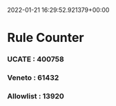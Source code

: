 2022-01-21 16:29:52.921379+00:00
# Rule Counter 
 ### UCATE : 400758

 ### Veneto : 61432

 ### Allowlist : 13920